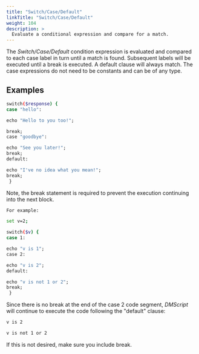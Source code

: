 ```yaml
---
title: "Switch/Case/Default"
linkTitle: "Switch/Case/Default"
weight: 104
description: >
  Evaluate a conditional expression and compare for a match.
---
```


The _Switch/Case/Default_ condition expression is evaluated and compared to each case label in turn until a match is found. Subsequent labels will be executed until a break is executed. A default clause will always match. The case expressions do not need to be constants and can be of any type.

## Examples

```bash
switch($response) {
case "hello":

echo "Hello to you too!";

break;
case "goodbye":

echo "See you later!";
break;
default:

echo "I've no idea what you mean!";
break;
 }
```

Note, the break statement is required to prevent the execution continuing into the next block.

```bash
For example:

set v=2;

switch($v) {
case 1:

echo "v is 1";
case 2:

echo "v is 2";
default:

echo "v is not 1 or 2";
break;
 }
```

Since there is no break at the end of the case 2 code segment, _DMScript_ will continue to execute the code following the "default" clause:

```bash
v is 2

v is not 1 or 2
```

If this is not desired, make sure you include break.
